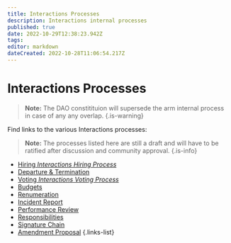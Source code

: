 ```yaml
---
title: Interactions Processes
description: Interactions internal processes
published: true
date: 2022-10-29T12:38:23.942Z
tags: 
editor: markdown
dateCreated: 2022-10-28T11:06:54.217Z
---
```


# Interactions Processes
> 
> **Note:** The DAO constitituion will supersede the arm internal process in case of any any overlap.
{.is-warning}


Find links to the various Interactions processes:

> **Note:** The processes listed here are still a draft and will have to be ratified after discussion and community approval. 
{.is-info}

- [Hiring *Interactions Hiring Process*](/en/interactions/int-hiring)
- [Departure & Termination](/en/interactions/int-departure)
- [Voting *Interactions Voting Process*](/en/interactions/int-voting)
- [Budgets](/en/interactions/int-budgets)
- [Renumeration](/en/interactions/int-renum)
- [Incident Report](/en/interactions/int-incident)
- [Performance Review](/en/interactions/int-performance)
- [Responsibilities](/en/interactions/int-responsibilities)
- [Signature Chain](/en/interactions/int-sigchain)
- [Amendment Proposal](/en/interactions/int-amendments)
{.links-list}

